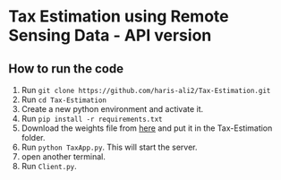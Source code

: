 # Tax Estimation using Remote Sensing Data - API version


## How to run the code

1. Run `git clone https://github.com/haris-ali2/Tax-Estimation.git`
2. Run `cd Tax-Estimation`
3. Create a new python environment and activate it.
4. Run `pip install -r requirements.txt`
5. Download the weights file from [here](https://drive.google.com/drive/folders/1DCt1sGaUiaAaJZFaFfP-sYhANoIkiH8C?usp=sharing) and put it in the Tax-Estimation folder.
6. Run `python TaxApp.py`. This will start the server.
7. open another terminal.
8. Run `Client.py`.
